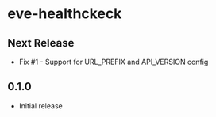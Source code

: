 eve-healthckeck
===========

Next Release
-----

* Fix #1 - Support for URL_PREFIX and API_VERSION config

0.1.0
-----

* Initial release
